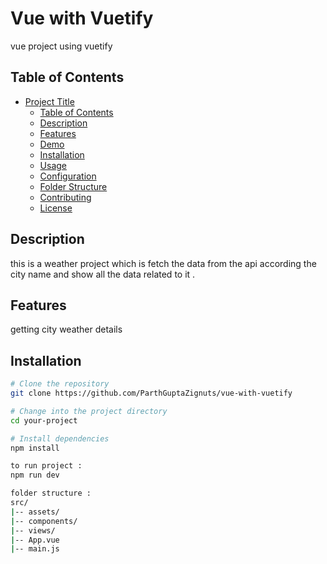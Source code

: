 # Vue with Vuetify 
 
 vue project using vuetify 

## Table of Contents

- [Project Title](#project-title)
  - [Table of Contents](#table-of-contents)
  - [Description](#description)
  - [Features](#features)
  - [Demo](#demo)
  - [Installation](#installation)
  - [Usage](#usage)
  - [Configuration](#configuration)
  - [Folder Structure](#folder-structure)
  - [Contributing](#contributing)
  - [License](#license)

## Description


this is a weather project which is fetch the data from the api according the city name and show all the data related to it . 

## Features

getting city weather details 

## Installation

```bash
# Clone the repository
git clone https://github.com/ParthGuptaZignuts/vue-with-vuetify

# Change into the project directory
cd your-project

# Install dependencies
npm install

to run project : 
npm run dev 

folder structure : 
src/
|-- assets/
|-- components/
|-- views/
|-- App.vue
|-- main.js
